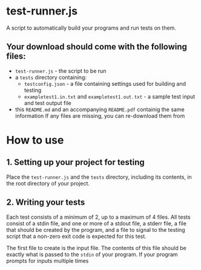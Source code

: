 # test-runner.js
A script to automatically build your programs and run tests on them.

## Your download should come with the following files:
- `test-runner.js` - the script to be run
- a `tests` directory containing:
    - `testconfig.json` - a file containing settings used for building and testing
    - `exampletest1.in.txt` and `exampletest1.out.txt` - a sample test input and test output file
- this `README.md` and an accompanying `README.pdf` containig the same information
If any files are missing, you can re-download them from 

# How to use
## 1. Setting up your project for testing
Place the `test-runner.js` and the `tests` directory, including its contents, in the root directory of your project. 

## 2. Writing your tests
Each test consists of a minimum of 2, up to a maximum of 4 files. All tests consist of a stdin file, and one or more of a stdout file, a stderr file, a file that should be created by the program, and a file to signal to the testing script that a non-zero exit code is expected for this test.

The first file to create is the input file. The contents of this file should be exactly what is passed to the `stdin` of your program. If your program prompts for inputs multiple times 


